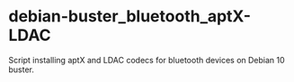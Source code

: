 # debian-buster_bluetooth_aptX-LDAC
Script installing aptX and LDAC codecs for bluetooth devices on Debian 10 buster.
